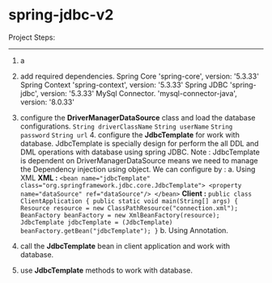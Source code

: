 # spring-jdbc-v2

Project Steps: 
____________________
1. a
2. add required dependencies.
   Spring Core
    'spring-core', version: '5.3.33'
   Spring Context
    'spring-context', version: '5.3.33'
   Spring JDBC
    'spring-jdbc', version: '5.3.33'
   MySql Connector.
    'mysql-connector-java', version: '8.0.33'
3. configure the **DriverManagerDataSource** class and load the database configurations.
   `String driverClassName`
   `String userName`
   `String password`
   `String url`
   4. configure the **JdbcTemplate** for work with database.
      JdbcTemplate is specially design for perform the all DDL and DML operations with database using spring JDBC.
      Note : JdbcTemplate is dependent on DriverManagerDataSource means we need to manage the Dependency injection using object.
      We can configure by : 
      a. Using XML
   **XML :**
      `<bean name="jdbcTemplate" class="org.springframework.jdbc.core.JdbcTemplate">
      <property name="dataSource" ref="dataSource"/>
      </bean>`
   **Client :**
      `public class ClientApplication {
      public static void main(String[] args) {
      Resource resource = new ClassPathResource("connection.xml");
      BeanFactory beanFactory = new XmlBeanFactory(resource);
      JdbcTemplate jdbcTemplate = (JdbcTemplate) beanFactory.getBean("jdbcTemplate");
    }`
      b. Using Annotation.
        
4. call the **JdbcTemplate** bean in client application and work with database.
5. use **JdbcTemplate** methods to work with database.


